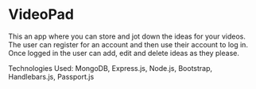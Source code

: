 # VideoPad
This an app where you can store and jot down the ideas for your videos. The user can register for an account and then use their account to log in. 
Once logged in the user can add, edit and delete ideas as they please. 

Technologies Used: MongoDB, Express.js, Node.js, Bootstrap, Handlebars.js, Passport.js
